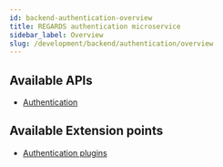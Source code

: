 ```yaml
---
id: backend-authentication-overview
title: REGARDS authentication microservice
sidebar_label: Overview
slug: /development/backend/authentication/overview
---
```


## Available APIs

- [Authentication](api)

## Available Extension points

- [Authentication plugins](plugins)
